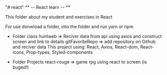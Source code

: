 "# react"
** -- React learn -- **

This folder about my student and exercises in React

For use donwload a folder, into the folder and run yarn or npm

- Folder class
  huntweb => Reciver data from api using axios and construct screen and link to details
  gitFavoriteRepo => add repository on Github and reciver data
  This project using:
  React, Axios, React-dom, React-icons, Prop-types, Styled-components

- Folder Projects
  react-rouge => game rpg using react to screen (is buged!)
